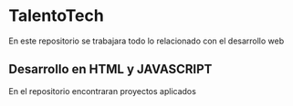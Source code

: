 # TalentoTech
En este repositorio se trabajara todo lo relacionado con el desarrollo web
## Desarrollo en HTML y JAVASCRIPT
En el repositorio encontraran proyectos aplicados
